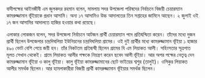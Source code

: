 বাদীপক্ষের আইনজীবী এম জুলকদর রহমান বলেন, মামলায় সদর উপজেলা পরিষদের নির্বাচনে বিজয়ী চেয়ারম্যান কামরুজ্জামান ভূঁইয়াকে প্রধান আসামি। অন্য ১৭ আসামিও উচ্চ আদালতের তিন সপ্তাহের জামিনে আছেন। ২ জুলাই ওই ১৭ জন আসামির আদালতে হাজির হওয়ার কথা রয়েছে।

এলাকার লোকজন বলেন, সদর উপজেলা নির্বাচনে আটজন প্রার্থী চেয়ারম্যান পদে প্রতিদ্বন্দ্বিতা করেন। তাঁদের মধ্যে দুজন প্রার্থী ছিলেন উপজেলার চন্দ্রদিঘলিয়া ইউনিয়নের চন্দ্রদিঘলিয়া গ্রামের। ওই দুই প্রার্থীর মধ্যে কামরুজ্জামান ভূঁইয়া ১ হাজার ৪৯০ ভোট বেশি পেয়ে জয়ী হন। তাঁর নিকটতম প্রতিদ্বন্দ্বী ছিলেন গ্রামের বি এম লিয়াকত আলী। সহিংসতার সূত্রপাত মূলত সেখান থেকেই। গ্রামে লিয়াকত আলীর পক্ষকে নিয়ন্ত্রণ করেন ছবেদ আলী ভূঁইয়া। আর অপর পক্ষের নেতৃত্ব দেন কামরুজ্জামান ভূঁইয়া ও কালু ভূঁইয়া। কালু ভূঁইয়া কামরুজ্জামানের ছোট ভাইয়ের শ্বশুর (তালুই)। ওসিকুর লিয়াকত আলীর সমর্থক ছিলেন। আর হামলাকারীরা বিজয়ী প্রার্থী কামরুজ্জামান ভূঁইয়ার সমর্থক ছিলেন।
